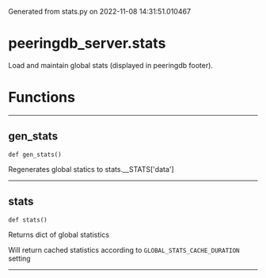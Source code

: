 Generated from stats.py on 2022-11-08 14:31:51.010467

# peeringdb_server.stats

Load and maintain global stats (displayed in peeringdb footer).

# Functions
---

## gen_stats
`def gen_stats()`

Regenerates global statics to stats.__STATS['data']

---
## stats
`def stats()`

Returns dict of global statistics

Will return cached statistics according to `GLOBAL_STATS_CACHE_DURATION` setting

---
